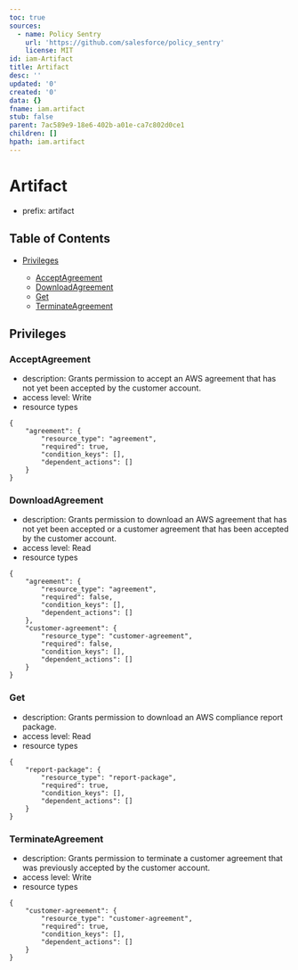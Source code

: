 ```yaml
---
toc: true
sources:
  - name: Policy Sentry
    url: 'https://github.com/salesforce/policy_sentry'
    license: MIT
id: iam-Artifact
title: Artifact
desc: ''
updated: '0'
created: '0'
data: {}
fname: iam.artifact
stub: false
parent: 7ac589e9-18e6-402b-a01e-ca7c802d0ce1
children: []
hpath: iam.artifact
---
```

# Artifact

- prefix: artifact

## Table of Contents

- [Privileges](#privileges)

  - [AcceptAgreement](#acceptagreement)
  - [DownloadAgreement](#downloadagreement)
  - [Get](#get)
  - [TerminateAgreement](#terminateagreement)

## Privileges

### AcceptAgreement

- description: Grants permission to accept an AWS agreement that has not yet been accepted by the customer account.
- access level: Write
- resource types

```
{
    "agreement": {
        "resource_type": "agreement",
        "required": true,
        "condition_keys": [],
        "dependent_actions": []
    }
}
```

### DownloadAgreement

- description: Grants permission to download an AWS agreement that has not yet been accepted or a customer agreement that has been accepted by the customer account.
- access level: Read
- resource types

```
{
    "agreement": {
        "resource_type": "agreement",
        "required": false,
        "condition_keys": [],
        "dependent_actions": []
    },
    "customer-agreement": {
        "resource_type": "customer-agreement",
        "required": false,
        "condition_keys": [],
        "dependent_actions": []
    }
}
```

### Get

- description: Grants permission to download an AWS compliance report package.
- access level: Read
- resource types

```
{
    "report-package": {
        "resource_type": "report-package",
        "required": true,
        "condition_keys": [],
        "dependent_actions": []
    }
}
```

### TerminateAgreement

- description: Grants permission to terminate a customer agreement that was previously accepted by the customer account.
- access level: Write
- resource types

```
{
    "customer-agreement": {
        "resource_type": "customer-agreement",
        "required": true,
        "condition_keys": [],
        "dependent_actions": []
    }
}
```
